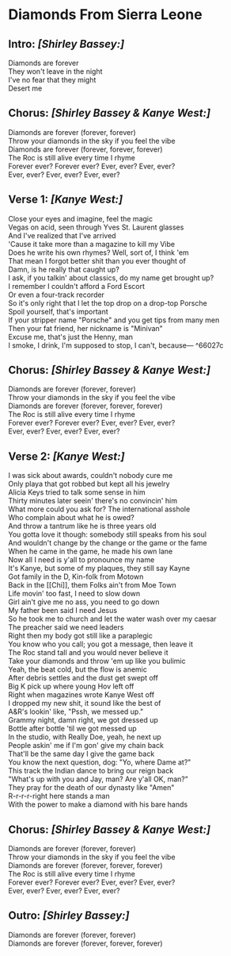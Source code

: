 # Diamonds From Sierra Leone

## Intro: _[Shirley Bassey:]_

Diamonds are forever  
They won't leave in the night  
I've no fear that they might  
Desert me  

## Chorus: _[Shirley Bassey & Kanye West:]_

Diamonds are forever (forever, forever)  
Throw your diamonds in the sky if you feel the vibe  
Diamonds are forever (forever, forever, forever)  
The Roc is still alive every time I rhyme  
Forever ever? Forever ever? Ever, ever? Ever, ever?  
Ever, ever? Ever, ever? Ever, ever?  

## Verse 1: _[Kanye West:]_

Close your eyes and imagine, feel the magic  
Vegas on acid, seen through Yves St. Laurent glasses  
And I've realized that I've arrived  
'Cause it take more than a magazine to kill my Vibe  
Does he write his own rhymes? Well, sort of, I think 'em  
That mean I forgot better shit than you ever thought of  
Damn, is he really that caught up?  
I ask, if you talkin' about classics, do my name get brought up?  
I remember I couldn't afford a Ford Escort  
Or even a four-track recorder  
So it's only right that I let the top drop on a drop-top Porsche  
Spoil yourself, that's important  
If your stripper name "Porsche" and you get tips from many men  
Then your fat friend, her nickname is "Minivan"  
Excuse me, that's just the Henny, man  
I smoke, I drink, I'm supposed to stop, I can't, because— ^66027c

## Chorus: _[Shirley Bassey & Kanye West:]_

Diamonds are forever (forever, forever)  
Throw your diamonds in the sky if you feel the vibe  
Diamonds are forever (forever, forever, forever)  
The Roc is still alive every time I rhyme  
Forever ever? Forever ever? Ever, ever? Ever, ever?  
Ever, ever? Ever, ever? Ever, ever?  

## Verse 2: _[Kanye West:]_

I was sick about awards, couldn't nobody cure me  
Only playa that got robbed but kept all his jewelry  
Alicia Keys tried to talk some sense in him  
Thirty minutes later seein' there's no convincin' him  
What more could you ask for? The international asshole  
Who complain about what he is owed?  
And throw a tantrum like he is three years old  
You gotta love it though: somebody still speaks from his soul  
And wouldn't change by the change or the game or the fame  
When he came in the game, he made his own lane  
Now all I need is y'all to pronounce my name  
It's Kanye, but some of my plaques, they still say Kayne  
Got family in the D, Kin-folk from Motown  
Back in the [[Chi]], them Folks ain't from Moe Town  
Life movin' too fast, I need to slow down  
Girl ain't give me no ass, you need to go down  
My father been said I need Jesus  
So he took me to church and let the water wash over my caesar  
The preacher said we need leaders  
Right then my body got still like a paraplegic  
You know who you call; you got a message, then leave it  
The Roc stand tall and you would never believe it  
Take your diamonds and throw 'em up like you bulimic  
Yeah, the beat cold, but the flow is anemic  
After debris settles and the dust get swept off  
Big K pick up where young Hov left off  
Right when magazines wrote Kanye West off  
I dropped my new shit, it sound like the best of  
A&R's lookin' like, "Pssh, we messed up."  
Grammy night, damn right, we got dressed up  
Bottle after bottle 'til we got messed up  
In the studio, with Really Doe, yeah, he next up  
People askin' me if I'm gon' give my chain back  
That'll be the same day I give the game back  
You know the next question, dog: "Yo, where Dame at?"  
This track the Indian dance to bring our reign back  
"What's up with you and Jay, man? Are y'all OK, man?"  
They pray for the death of our dynasty like "Amen"  
R-r-r-r-right here stands a man  
With the power to make a diamond with his bare hands  

## Chorus: _[Shirley Bassey & Kanye West:]_

Diamonds are forever (forever, forever)  
Throw your diamonds in the sky if you feel the vibe  
Diamonds are forever (forever, forever, forever)  
The Roc is still alive every time I rhyme  
Forever ever? Forever ever? Ever, ever? Ever, ever?  
Ever, ever? Ever, ever? Ever, ever?  

## Outro: _[Shirley Bassey:]_

Diamonds are forever (forever, forever)  
Diamonds are forever (forever, forever, forever)
